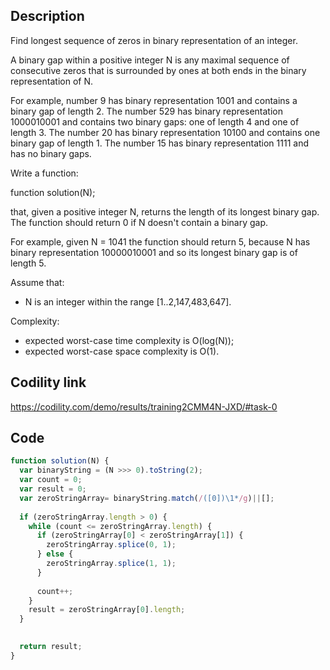 ## Description
Find longest sequence of zeros in binary representation of an integer.

A binary gap within a positive integer N is any maximal sequence of consecutive zeros that is surrounded by ones at both ends in the binary representation of N.

For example, number 9 has binary representation 1001 and contains a binary gap of length 2. The number 529 has binary representation 1000010001 and contains two binary gaps: one of length 4 and one of length 3. The number 20 has binary representation 10100 and contains one binary gap of length 1. The number 15 has binary representation 1111 and has no binary gaps.

Write a function:

function solution(N);

that, given a positive integer N, returns the length of its longest binary gap. The function should return 0 if N doesn't contain a binary gap.

For example, given N = 1041 the function should return 5, because N has binary representation 10000010001 and so its longest binary gap is of length 5.

Assume that:
- N is an integer within the range [1..2,147,483,647].
  
Complexity:
- expected worst-case time complexity is O(log(N));
- expected worst-case space complexity is O(1).

## Codility link
https://codility.com/demo/results/training2CMM4N-JXD/#task-0

## Code
```javascript
function solution(N) {
  var binaryString = (N >>> 0).toString(2);
  var count = 0;
  var result = 0;
  var zeroStringArray= binaryString.match(/([0])\1*/g)||[];
  
  if (zeroStringArray.length > 0) {
    while (count <= zeroStringArray.length) {
      if (zeroStringArray[0] < zeroStringArray[1]) {
        zeroStringArray.splice(0, 1);
      } else {
        zeroStringArray.splice(1, 1);
      }
    
      count++;
    }
    result = zeroStringArray[0].length;
  }

  
  return result;
}
```
